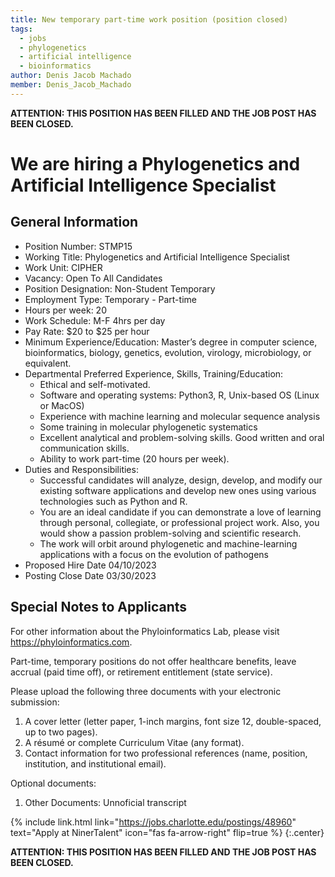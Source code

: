 ```yaml
---
title: New temporary part-time work position (position closed)
tags:
  - jobs
  - phylogenetics
  - artificial intelligence
  - bioinformatics
author: Denis Jacob Machado
member: Denis_Jacob_Machado
---
```


**ATTENTION: THIS POSITION HAS BEEN FILLED AND THE JOB POST HAS BEEN CLOSED.**

# We are hiring a Phylogenetics and Artificial Intelligence Specialist

## General Information

- Position Number:	STMP15
- Working Title:	Phylogenetics and Artificial Intelligence Specialist
- Work Unit:	CIPHER
- Vacancy: Open To	All Candidates
- Position Designation: Non-Student Temporary
- Employment Type: Temporary - Part-time
- Hours per week: 20
- Work Schedule: M-F 4hrs per day
- Pay Rate: $20 to $25 per hour
- Minimum Experience/Education: Master’s degree in computer science, bioinformatics, biology, genetics, evolution, virology, microbiology, or equivalent.
- Departmental Preferred Experience, Skills, Training/Education:	
  - Ethical and self-motivated.
  - Software and operating systems: Python3, R, Unix-based OS (Linux or MacOS)
  - Experience with machine learning and molecular sequence analysis
  - Some training in molecular phylogenetic systematics
  - Excellent analytical and problem-solving skills. Good written and oral communication skills.
  - Ability to work part-time (20 hours per week).
- Duties and Responsibilities:
  - Successful candidates will analyze, design, develop, and modify our existing software applications and develop new ones using various technologies such as Python and R.
  - You are an ideal candidate if you can demonstrate a love of learning through personal, collegiate, or professional project work. Also, you would show a passion problem-solving and scientific research.
  - The work will orbit around phylogenetic and machine-learning applications with a focus on the evolution of pathogens
- Proposed Hire Date	04/10/2023
- Posting Close Date	03/30/2023

## Special Notes to Applicants

For other information about the Phyloinformatics Lab, please visit https://phyloinformatics.com.

Part-time, temporary positions do not offer healthcare benefits, leave accrual (paid time off), or retirement entitlement (state service).

Please upload the following three documents with your electronic submission:

1. A cover letter (letter paper, 1-inch margins, font size 12, double-spaced, up to two pages).
2. A résumé or complete Curriculum Vitae (any format).
3. Contact information for two professional references (name, position, institution, and institutional email).

Optional documents:

1. Other Documents: Unnoficial transcript


{% include link.html link="https://jobs.charlotte.edu/postings/48960" text="Apply at NinerTalent" icon="fas fa-arrow-right" flip=true %}
{:.center}

**ATTENTION: THIS POSITION HAS BEEN FILLED AND THE JOB POST HAS BEEN CLOSED.**